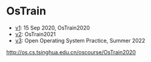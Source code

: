 # OsTrain

* [v1](https://github.com/LearningOS/OsTrain/blob/8401dc86cfeb06a2b9fcb2d1025f980d962ac8b5/README.md): 15 Sep 2020, OsTrain2020
* [v2](https://github.com/LearningOS/OsTrain/blob/07556da76693c0a465adb9332f53416dc18e7722/README.md): OsTrain2021
* [v3](https://github.com/LearningOS/OsTrain/blob/07c315f7c30b0a026e8170bcd3c026d1f128e3ec/README.md): Open Operating System Practice, Summer 2022

http://os.cs.tsinghua.edu.cn/oscourse/OsTrain2020
